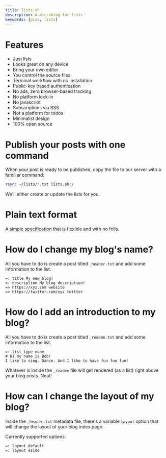 ```yaml
---
title: lists.sh
description: A microblog for lists
keywords: [pico, lists]
---
```


# Features

- Just lists
- Looks great on any device
- Bring your own editor
- You control the source files
- Terminal workflow with no installation
- Public-key based authentication
- No ads, zero browser-based tracking
- No platform lock-in
- No javascript
- Subscriptions via RSS
- Not a platform for todos
- Minimalist design
- 100% open source

# Publish your posts with one command

When your post is ready to be published, copy the file to our server with a
familiar command:

```bash
rsync ~/lists/*.txt lists.sh:/
```

We'll either create or update the lists for you.

# Plain text format

A [simple specification](/plain-text-lists) that is flexible and with no frills.

# How do I change my blog's name?

All you have to do is create a post titled `_header.txt` and add some
information to the list.

```
=: title My new blog!
=: description My blog description!
=> https://xyz.com website
=> https://twitter.com/xyz twitter
```

# How do I add an introduction to my blog?

All you have to do is create a post titled `_readme.txt` and add some
information to the list.

```
=: list_type none
# Hi my name is Bob!
I like to sing. Dance. And I like to have fun fun fun!
```

Whatever is inside the `_readme` file will get rendered (as a list) right above
your blog posts. Neat!

# How can I change the layout of my blog?

Inside the `_header.txt` metadata file, there's a variable `layout` option that
will change the layout of your blog index page.

Currently supported options:

```
=: layout default
=: layout aside
```
